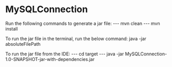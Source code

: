 # MySQLConnection
Run the following commands to generate a jar file:
        --- mvn clean
        --- mvn install
        
To run the jar file in the terminal, run the below command:
            java -jar absoluteFilePath

To run the jar file from the IDE:
        --- cd target
        --- java -jar MySQLConnection-1.0-SNAPSHOT-jar-with-dependencies.jar
